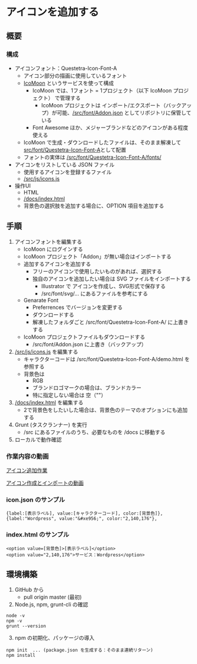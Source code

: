 # アイコンを追加する
## 概要
### 構成

- アイコンフォント：Questetra-Icon-Font-A
    - アイコン部分の描画に使用しているフォント
    - [IcoMoon](https://icomoon.io/) というサービスを使って構成
        - IcoMoon では、1フォント = 1プロジェクト（以下 IcoMoon プロジェクト） で管理する
            - IcoMoon プロジェクトは インポート/エクスポート（バックアップ）が可能、[/src/font/Addon.json](https://github.com/Questetra/Icon-Maker/blob/master/src/font/Addon.json) としてリポジトリに保管している
        - Font Awesome ほか、メジャーブランドなどのアイコンがある程度使える
    - IcoMoon で生成・ダウンロードしたファイルは、そのまま解凍して [src/font/Questetra-Icon-Font-A](https://github.com/Questetra/Icon-Maker/tree/master/src/font/Questetra-Icon-Font-A)として配置
    - フォントの実体は [/src/font/Questetra-Icon-Font-A/fonts/](https://github.com/Questetra/Icon-Maker/tree/master/src/font/Questetra-Icon-Font-A/fonts)
- アイコンをリストしている JSON ファイル
    - 使用するアイコンを登録するファイル
    - [/src/js/icons.js](https://github.com/Questetra/Icon-Maker/blob/master/src/js/icons.js)
- 操作UI
    - HTML
    - [/docs/index.html](https://github.com/Questetra/Icon-Maker/blob/master/docs/index.html)
    - 背景色の選択肢を追加する場合に、OPTION 項目を追加する

## 手順

1. アイコンフォントを編集する
    - IcoMoon にログインする
    - IcoMoon プロジェクト「Addon」が無い場合はインポートする
    - 追加するアイコンを追加する
        - フリーのアイコンで使用したいものがあれば、選択する
        - 独自のアイコンを追加したい場合は SVG ファイルをインポートする
            - Illustrator で アイコンを作成し、SVG形式で保存する
            - /src/font/svg/... にあるファイルを参考にする
    - Genarate Font
        - Preferrences でバージョンを変更する
        - ダウンロードする
        - 解凍したフォルダごと /src/font/Questetra-Icon-Font-A/ に上書きする
    - IcoMoon プロジェクトファイルもダウンロードする
        - /src/font/Addon.json に上書き（バックアップ）
2. [/src/js/icons.js](https://github.com/Questetra/Icon-Maker/blob/master/src/js/icons.js) を編集する
    - キャラクターコードは /src/font/Questetra-Icon-Font-A/demo.html を参照する
    - 背景色は
        - RGB
        - ブランドロゴマークの場合は、ブランドカラー
        - 特に指定しない場合は 空（""）
3. [/docs/index.html](https://github.com/Questetra/Icon-Maker/blob/master/docs/index.html) を編集する
    - 2で背景色をしたいした場合は、背景色のテーマのオプションにも追加する
4. Grunt (タスクランナー) を実行
    - /src にあるファイルのうち、必要なものを /docs に移動する
5. ローカルで動作確認

### 作業内容の動画

[アイコン追加作業](https://questetra.github.io/Icon-Maker/IconMaker.mp4)

[アイコン作成とインポートの動画](https://questetra.github.io/Icon-Maker/SVGIcon.mp4)

### icon.json のサンプル

    {label:[表示ラベル], value:[キャラクターコード], color:[背景色]},
    {label:"Wordpress", value:"&#xe956;", color:"2,140,176"},

### index.html のサンプル

    <option value=[背景色]>[表示ラベル]</option>
    <option value="2,140,176">サービス：Wordpress</option>

## 環境構築

  1. GitHub から
      - pull origin master (最初)
  2. Node.js, npm, grunt-cli の確認


    node -v
    npm -v
    grunt --version

  3. npm の初期化、パッケージの導入


    npm init  ... (package.json を生成する：そのまま連続リターン)
    npm install
